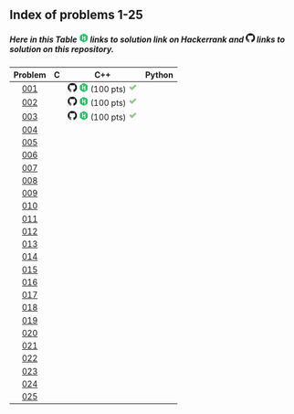 ## Index of problems 1-25

##### Here in this Table [![image](../img/HR.png)](#) links to solution link on Hackerrank and [![image](../img/GH.png)](#) links to solution on this repository.

| Problem | C | C++ | Python |
| :-----: | :-----: | :-----: | :-----: |
| [001](https://www.hackerrank.com/contests/projecteuler/challenges/euler001) | | [![image](../img/GH.png)](../001.cpp)  [![image](../img/HR.png)]() (100 pts) [![image](../img/AC.png)](#) | |
| [002](https://www.hackerrank.com/contests/projecteuler/challenges/euler002) | | [![image](../img/GH.png)](../002.cpp)  [![image](../img/HR.png)](https://www.hackerrank.com/contests/projecteuler/challenges/euler002/submissions/code/1300919731) (100 pts) [![image](../img/AC.png)](#) | |
| [003](https://www.hackerrank.com/contests/projecteuler/challenges/euler003) | | [![image](../img/GH.png)](../003.cpp)  [![image](../img/HR.png)](https://www.hackerrank.com/contests/projecteuler/challenges/euler003/submissions/code/1301000467) (100 pts) [![image](../img/AC.png)](#) | |
| [004](https://www.hackerrank.com/contests/projecteuler/challenges/euler004) | | | |
| [005](https://www.hackerrank.com/contests/projecteuler/challenges/euler005) | | | |
| [006](https://www.hackerrank.com/contests/projecteuler/challenges/euler006) | | | |
| [007](https://www.hackerrank.com/contests/projecteuler/challenges/euler007) | | | |
| [008](https://www.hackerrank.com/contests/projecteuler/challenges/euler008) | | | |
| [009](https://www.hackerrank.com/contests/projecteuler/challenges/euler009) | | | |
| [010](https://www.hackerrank.com/contests/projecteuler/challenges/euler010) | | | |
| [011](https://www.hackerrank.com/contests/projecteuler/challenges/euler011) | | | |
| [012](https://www.hackerrank.com/contests/projecteuler/challenges/euler012) | | | |
| [013](https://www.hackerrank.com/contests/projecteuler/challenges/euler013) | | | |
| [014](https://www.hackerrank.com/contests/projecteuler/challenges/euler014) | | | |
| [015](https://www.hackerrank.com/contests/projecteuler/challenges/euler015) | | | |
| [016](https://www.hackerrank.com/contests/projecteuler/challenges/euler016) | | | |
| [017](https://www.hackerrank.com/contests/projecteuler/challenges/euler017) | | | |
| [018](https://www.hackerrank.com/contests/projecteuler/challenges/euler018) | | | |
| [019](https://www.hackerrank.com/contests/projecteuler/challenges/euler019) | | | |
| [020](https://www.hackerrank.com/contests/projecteuler/challenges/euler020) | | | |
| [021](https://www.hackerrank.com/contests/projecteuler/challenges/euler021) | | | |
| [022](https://www.hackerrank.com/contests/projecteuler/challenges/euler022) | | | |
| [023](https://www.hackerrank.com/contests/projecteuler/challenges/euler023) | | | |
| [024](https://www.hackerrank.com/contests/projecteuler/challenges/euler024) | | | |
| [025](https://www.hackerrank.com/contests/projecteuler/challenges/euler025) | | | |
